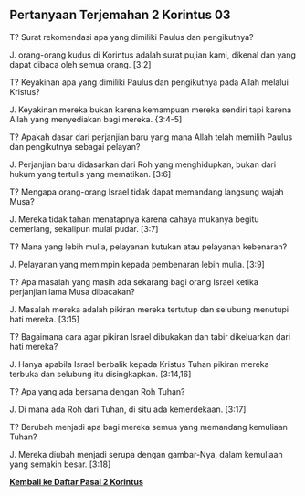 ﻿## Pertanyaan Terjemahan 2 Korintus 03 ##

T? Surat rekomendasi apa yang dimiliki Paulus dan pengikutnya?

J. orang-orang kudus di Korintus adalah surat pujian kami, dikenal dan yang dapat dibaca oleh semua orang. [3:2]

T? Keyakinan apa yang dimiliki Paulus dan pengikutnya pada Allah melalui Kristus?

J. Keyakinan mereka bukan karena kemampuan mereka sendiri tapi karena Allah yang menyediakan bagi mereka. {3:4-5]

T? Apakah dasar dari perjanjian baru yang mana Allah telah memilih Paulus dan pengikutnya sebagai pelayan?

J. Perjanjian baru didasarkan dari Roh yang menghidupkan, bukan dari hukum yang tertulis yang mematikan. [3:6]

T? Mengapa orang-orang Israel tidak dapat memandang langsung wajah Musa?

J. Mereka tidak tahan menatapnya karena cahaya mukanya begitu cemerlang, sekalipun mulai pudar. [3:7]

T? Mana yang lebih mulia, pelayanan kutukan atau pelayanan kebenaran?

J. Pelayanan yang memimpin kepada pembenaran lebih mulia. [3:9]

T? Apa masalah yang masih ada sekarang bagi orang Israel ketika perjanjian lama Musa dibacakan?

J. Masalah mereka adalah pikiran mereka tertutup dan selubung menutupi hati mereka. [3:15]

T? Bagaimana cara agar pikiran Israel dibukakan dan tabir dikeluarkan dari hati mereka?

J. Hanya apabila Israel berbalik kepada Kristus Tuhan pikiran mereka terbuka dan selubung itu disingkapkan. [3:14,16]

T? Apa yang ada bersama dengan Roh Tuhan?

J. Di mana ada Roh dari Tuhan, di situ ada kemerdekaan. [3:17]

T? Berubah menjadi apa bagi mereka semua yang memandang kemuliaan Tuhan?

J. Mereka diubah menjadi serupa dengan gambar-Nya, dalam kemuliaan yang semakin besar. [3:18]

__[Kembali ke Daftar Pasal 2 Korintus](./)__


